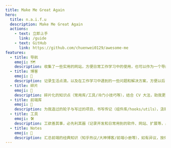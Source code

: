 ```yaml
---
title: Make Me Great Again
hero:
  title: n.a.i.f.u
  description: Make Me Great Again
  actions:
    - text: 立即上手
      link: /guide
    - text: GitHub
      link: https://github.com/chuenwei0129/awesome-me
features:
  - title: 导航
    emoji: 🗺️
    description: 收集了一些实用的网站，方便日常工作学习中的使用，也可以作为一个导航站点，方便快速查找。
  - title: 博客
    emoji: 📝
    description: 记录生活点滴，以及在工作学习中遇到的一些问题和解决方案，方便以后复习和分享给那些好奇的小伙伴们。
  - title: 碎片
    emoji: 🧩
    description: 碎片化的知识点（常用库/工具/冷门小技巧等），结合 CV 大法，助我更好地摸鱼！
  - title: 前端库
    emoji: 🛞
    description: 为我造过的轮子与写过的项目，书写传记（组件库/hooks/utils），汲取社区大佬们的开源库中的灵感和冷知识。
  - title: 工具
    emoji: 🛠️
    description: 工欲善其事，必先利其器（记录开发和日常用到的软件、网站、扩展等，出门须带齐工具包！）
  - title: Notes
    emoji: 🚀
    description: 汇总前端的经典知识（知乎热议/大神博客/前端小册等），如有异议，按你的理解为主，不接受反驳。
---
```

